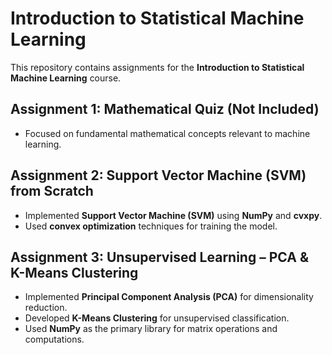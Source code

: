 # Introduction to Statistical Machine Learning  

This repository contains assignments for the **Introduction to Statistical Machine Learning** course.

## Assignment 1: Mathematical Quiz (Not Included)  
- Focused on fundamental mathematical concepts relevant to machine learning.  

## Assignment 2: Support Vector Machine (SVM) from Scratch  
- Implemented **Support Vector Machine (SVM)** using **NumPy** and **cvxpy**.  
- Used **convex optimization** techniques for training the model.  

## Assignment 3: Unsupervised Learning – PCA & K-Means Clustering  
- Implemented **Principal Component Analysis (PCA)** for dimensionality reduction.  
- Developed **K-Means Clustering** for unsupervised classification.  
- Used **NumPy** as the primary library for matrix operations and computations. 
